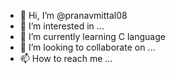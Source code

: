 - 👋 Hi, I’m @pranavmittal08
- 👀 I’m interested in ...
- 🌱 I’m currently learning C language
- 💞️ I’m looking to collaborate on ...
- 📫 How to reach me ...

<!---
pranavmittal08/pranavmittal08 is a ✨ special ✨ repository because its `README.md` (this file) appears on your GitHub profile.
You can click the Preview link to take a look at your changes.
--->
